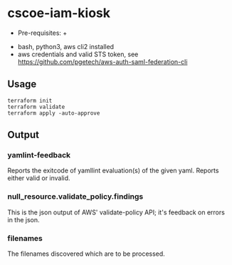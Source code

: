 # cscoe-iam-kiosk

+ Pre-requisites: +
* bash, python3, aws cli2 installed
* aws credentials and valid STS token, see https://github.com/pgetech/aws-auth-saml-federation-cli


## Usage
```
terraform init
terraform validate
terraform apply -auto-approve
```

## Output

### yamlint-feedback
Reports the exitcode of yamllint evaluation(s) of the given yaml. Reports either valid or invalid.

### null_resource.validate_policy.findings
This is the json output of AWS' validate-policy API; it's feedback on errors in the json.

### filenames
The filenames discovered which are to be processed.
